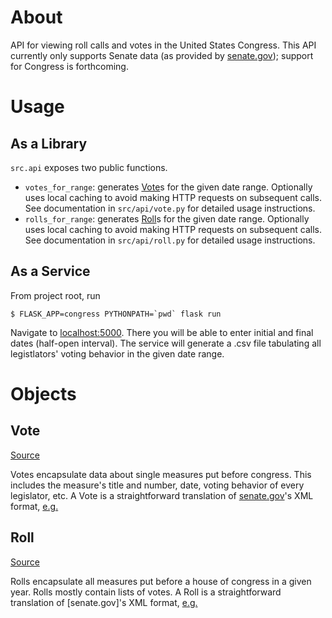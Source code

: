# About

API for viewing roll calls and votes in the United States Congress. This API
currently only supports Senate data (as provided by [senate.gov](https://senate.gov)); support for
Congress is forthcoming.

# Usage

## As a Library

`src.api` exposes two public functions.

- `votes_for_range`: generates [Vote](#vote-object)s for the given date range.
  Optionally uses local caching to avoid making HTTP requests on subsequent
  calls. See documentation in `src/api/vote.py` for detailed usage instructions.
- `rolls_for_range`: generates [Roll](#roll-object)s for the given date range.
  Optionally uses local caching to avoid making HTTP requests on subsequent
  calls. See documentation in `src/api/roll.py` for detailed usage instructions.

## As a Service

From project root, run

```
$ FLASK_APP=congress PYTHONPATH=`pwd` flask run
```

Navigate to [localhost:5000](localhost:5000). There you will be able to enter initial and final
dates (half-open interval). The service will generate a .csv file tabulating all
legistlators' voting behavior in the given date range.

# Objects

## Vote <a name="vote-object" />
[Source](src/objects/vote.py)

Votes encapsulate data about single measures put before congress. This includes
the measure's title and number, date, voting behavior of every legislator, etc.
A Vote is a straightforward translation of [senate.gov](https://senate.gov)'s XML format,
[e.g.](https://www.senate.gov/legislative/LIS/roll_call_votes/vote1162/vote_116_2_00080.xml)

## Roll <a name="roll-object" />
[Source](src/objects/roll.py)

Rolls encapsulate all measures put before a house of congress in a given year.
Rolls mostly contain lists of votes. A Roll is a straightforward translation
of [senate.gov]'s XML format,
[e.g.](https://www.senate.gov/legislative/LIS/roll_call_lists/vote_menu_116_2.xml)
